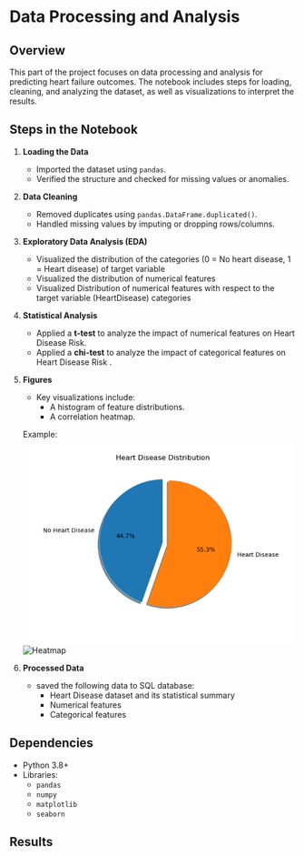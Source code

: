 # Data Processing and Analysis

## Overview
This part of the project focuses on data processing and analysis for predicting heart failure outcomes. The notebook includes steps for loading, cleaning, and analyzing the dataset, as well as visualizations to interpret the results.

## Steps in the Notebook

1. **Loading the Data**  
   - Imported the dataset using `pandas`.  
   - Verified the structure and checked for missing values or anomalies. 

2. **Data Cleaning**  
   - Removed duplicates using `pandas.DataFrame.duplicated()`.  
   - Handled missing values by imputing or dropping rows/columns.  


3. **Exploratory Data Analysis (EDA)**
   - Visualized the distribution of the categories (0 = No heart disease, 1 = Heart disease) of target variable
   - Visualized the distribution of numerical features
   - Visualized Distribution of numerical features with respect to the target variable (HeartDisease) categories
   

4. **Statistical Analysis**  
   - Applied a **t-test** to analyze the impact of numerical features on Heart Disease Risk.       
   - Applied a **chi-test** to analyze the impact of categorical features on Heart Disease Risk . 

5. **Figures**  
   - Key visualizations include:  
     - A histogram of feature distributions.
     - A correlation heatmap.
     

   Example:  
   ![heart_disease_distribution](reports/visualizations/heart_disease_distribution.png)  
   ![Heatmap](path/to/heatmap.png)

6. **Processed Data**    
   - saved the following data to SQL database:
      - Heart Disease dataset and its statistical summary
      - Numerical features
      - Categorical features

## Dependencies
- Python 3.8+
- Libraries:  
  - `pandas`
  - `numpy`
  - `matplotlib`
  - `seaborn`



## Results



